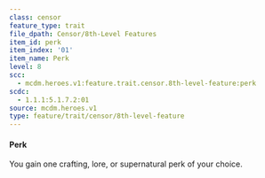 ```yaml
---
class: censor
feature_type: trait
file_dpath: Censor/8th-Level Features
item_id: perk
item_index: '01'
item_name: Perk
level: 8
scc:
  - mcdm.heroes.v1:feature.trait.censor.8th-level-feature:perk
scdc:
  - 1.1.1:5.1.7.2:01
source: mcdm.heroes.v1
type: feature/trait/censor/8th-level-feature
---
```


#### Perk

You gain one crafting, lore, or supernatural perk of your choice.
